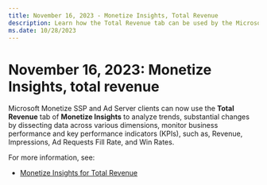 ```yaml
---
title: November 16, 2023 - Monetize Insights, Total Revenue
description: Learn how the Total Revenue tab can be used by the Microsoft Monetize SSP and Ad Server clients in this page.  
ms.date: 10/28/2023
---
```



# November 16, 2023: Monetize Insights, total revenue

Microsoft Monetize SSP and Ad Server clients can now use the
**Total Revenue**  tab of
**Monetize Insights** to analyze
trends, substantial changes by dissecting data across various
dimensions, monitor business performance and key performance indicators
(KPIs), such as, Revenue, Impressions, Ad Requests Fill Rate, and Win
Rates.

For more information, see:

- [Monetize Insights for Total Revenue](monetize-insights-total-revenue.md)